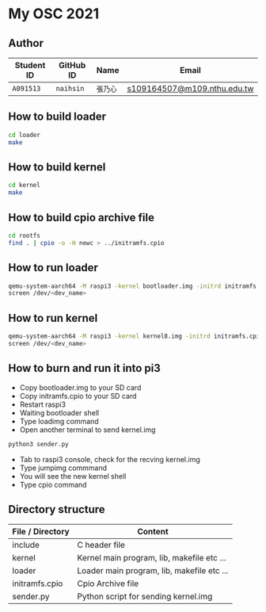 # My OSC 2021
## Author
| Student ID | GitHub ID | Name | Email |
| ---------- | ----------- | ------- | -------------------------- |
| `A091513`  | `naihsin` | `張乃心` | s109164507@m109.nthu.edu.tw  |

## How to build loader
```bash
cd loader
make
```

## How to build kernel
```bash
cd kernel
make
```

## How to build cpio archive file
```bash
cd rootfs
find . | cpio -o -H newc > ../initramfs.cpio
```

## How to run loader
```bash
qemu-system-aarch64 -M raspi3 -kernel bootloader.img -initrd initramfs.cpio -serial null -serial pty
screen /dev/<dev_name>
```

## How to run kernel
```bash
qemu-system-aarch64 -M raspi3 -kernel kernel8.img -initrd initramfs.cpio -serial null -serial pty
screen /dev/<dev_name>
```

## How to burn and run it into pi3
- Copy bootloader.img to your SD card
- Copy initramfs.cpio to your SD card
- Restart raspi3
- Waiting bootloader shell
- Type loadimg command
- Open another terminal to send kernel.img
```bash
python3 sender.py 
```
- Tab to raspi3 console, check for the recving kernel.img
- Type jumpimg commmand
- You will see the new kernel shell
- Type cpio command

## Directory structure

| File / Directory | Content                             | 
| --------------| ----------------------------------------------------- | 
| include       | C header file                                      |
| kernel        | Kernel main program, lib, makefile etc ...            |
| loader        | Loader main program, lib, makefile etc ...            |
| initramfs.cpio    | Cpio Archive file                               |
| sender.py      | Python script for sending kernel.img               |
